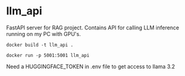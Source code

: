 # llm_api
FastAPI server for RAG project. Contains API for calling LLM inference running on my PC with GPU's.

`docker build -t llm_api .`

`docker run -p 5001:5001 llm_api`

Need a HUGGINGFACE_TOKEN in .env file to get access to llama 3.2